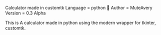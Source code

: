 Calculator made in customtk 
Language = python 🐍
Author = MuteAvery
Version = 0.3 Alpha 

This is A calculator made in python using the modern wrapper for tkinter, customtk.
